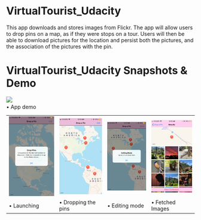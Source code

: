 # VirtualTourist_Udacity
This app downloads and stores images from Flickr. The app will allow users to drop pins on a map, as if they were stops on a tour. Users will then be able to download pictures for the location and persist both the pictures, and the association of the pictures with the pin.
 <br /> 
# VirtualTourist_Udacity Snapshots & Demo

<img src="Photos/Demo.gif" width="225"/> <br/>
• App demo
<table>
  <tr>
    <td> <img src="Photos/1.PNG"  alt="1" width = 255px></td>
    <td><img src="Photos/2.PNG" alt="2" width = 255px></td>
      <td><img src="Photos/3.PNG" alt="3" width = 255px></td>
      <td><img src="Photos/4.PNG"  alt="4" width = 255px>
   </tr> 
   <tr>
    <td> • Launching</td>
    <td> • Dropping the pins</td>
    <td> • Editing mode</td>
    <td> • Fetched Images</td>
  </td>
  </tr>

